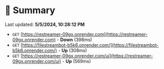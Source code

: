 # 📖 Summary
Last updated: **5/5/2024, 10:28:12 PM**

- `GET` [https://restreamer-09gx.onrender.com](https://restreamer-09gx.onrender.com) - **Down** (398ms)
- `GET` [https://filestreambot-b5k6.onrender.com/](https://filestreambot-b5k6.onrender.com/) - **Up** (308ms)
- `GET` [https://restreamer-09gx.onrender.com/ui](https://restreamer-09gx.onrender.com/ui) - **Up** (569ms)
